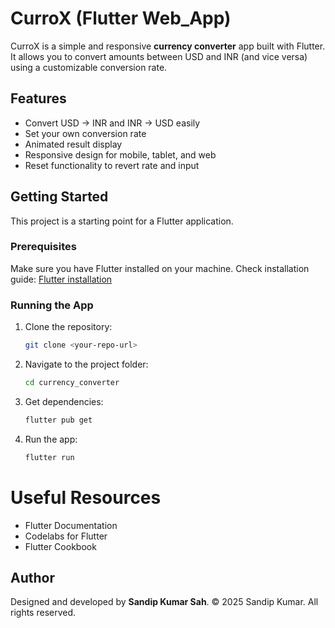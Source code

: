 # CurroX (Flutter Web_App)

CurroX is a simple and responsive **currency converter** app built with Flutter.  
It allows you to convert amounts between USD and INR (and vice versa) using a customizable conversion rate.

## Features

- Convert USD → INR and INR → USD easily
- Set your own conversion rate
- Animated result display
- Responsive design for mobile, tablet, and web
- Reset functionality to revert rate and input

## Getting Started

This project is a starting point for a Flutter application.

### Prerequisites

Make sure you have Flutter installed on your machine.
Check installation guide: [Flutter installation](https://docs.flutter.dev/get-started/install)

### Running the App

1. Clone the repository:

   ```bash
   git clone <your-repo-url>

   ```

2. Navigate to the project folder:

   ```bash
   cd currency_converter

   ```

3. Get dependencies:

   ```bash
   flutter pub get

   ```

4. Run the app:
   ```bash
   flutter run
   ```

# Useful Resources

- Flutter Documentation
- Codelabs for Flutter
- Flutter Cookbook

## Author

Designed and developed by **Sandip Kumar Sah**.
© 2025 Sandip Kumar. All rights reserved.
